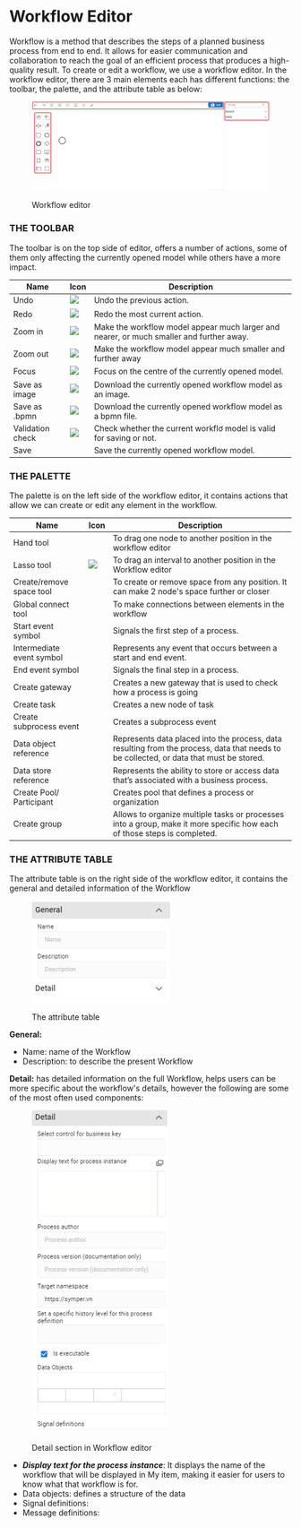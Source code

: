 # Workflow Editor

Workflow is a method that describes the steps of a planned business process from end to end. It allows for easier communication and collaboration to reach the goal of an efficient process that produces a high-quality result. To create or edit a workflow, we use a workflow editor. In the workflow editor, there are 3 main elements each has different functions: the toolbar, the palette, and the attribute table as below:

<figure><img src="../../.gitbook/assets/image (30) (1).png" alt=""><figcaption><p>Workflow editor</p></figcaption></figure>

### **THE** TOOLBAR

The toolbar is on the top side of editor, offers a number of actions, some of them only affecting the currently opened model while others have a more impact.

| **Name**         | Icon                                                                                                                                                                                                              | Description                                                                              |
| ---------------- | ----------------------------------------------------------------------------------------------------------------------------------------------------------------------------------------------------------------- | ---------------------------------------------------------------------------------------- |
| Undo             | ![](https://lh4.googleusercontent.com/hLrhk7oTx9ZX8F9mcHmn83SKfnr0etuVyEUHZ2if9YCqKWQSAMyqK\_wjjKiQR6c3PVPVE8qrZiMQGPccwISPLwMFrMHoDw7opZMANvrPG0qpFlw6AtITj4-bLZGaa4VRR4YqfYRY=s0)                               | Undo the previous action.                                                                |
| Redo             | ![](https://lh3.googleusercontent.com/iMfsUtGABm2DP4OBwhiPobHYu0GK1bLh5r3efZkkA6StausfSQfD3xI1cJ-JEWU4AbEVley-8hqiZ93Pll3U9NKg\_G29TiDoXay9I7CyYpDYJ4p1rCjKBWwCptB1gf5TrpM40rsl=s0)                               | Redo the most current action.                                                            |
| Zoom in          | ![](https://lh5.googleusercontent.com/\_XvY1W\_deS3U01uekFg6RY8sa4T4w5ipyqTMY8WpqxpqF6WXGbI4H2vLTFdfhooMwiD2rAdOEGmAvtC2Fj7QRitzoAztgqYOgvz\_JIOfl7OC2\_y8Fm8mMZugwURJNLUIf-s7AANQ=s0)                            | Make the workflow model appear much larger and nearer, or much smaller and further away. |
| Zoom out         | ![](https://lh6.googleusercontent.com/ImQ\_7RWuXlZ11NFtRb0Y2O5MFlSSn\_frI1NOlsad4C5dmhDv2o82R6O2ZA2eS\_4z4pVeb8uZe0eZvHs0OXQGDIkiUBzkQRHT5bxBwWT3Zt8g16FulEOnoaCjVJIYxaURRxHroT7S=s0)                             | Make the workflow model appear much smaller and further away                             |
| Focus            | ![](https://lh5.googleusercontent.com/K\_wCgjKJjs6\_HzY6L9nBbDwnOP7AbdOFZeLjgWsJIKwkVZU4nwJ6ZedSXBNZ0Jh9I5uLUuwqd9l6waqkPAdsiupx\_K2U8lMUwhyh2IQkPBVmAGjLhylKFyCRV\_HtfwYHqQDYOp0z=s0)                            | Focus on the centre of the currently opened model.                                       |
| Save as image    | ![](https://lh6.googleusercontent.com/BJ31AotcfyZfgXvTkgWW7X11JPDN4-aQSPR9D8F91nqZIREqCUTJNTlCqT-kLWwAZcp8XKMs-bhOo3tYoxjFSHqnja8wAn6flu-IQF7-QCAuJcjpgK-wRiKtbZXJizzsUvqqcy6B=s0)                                | Download the currently opened workflow model as an image.                                |
| Save as .bpmn    | ![](https://lh4.googleusercontent.com/KDyXtxTabhHcM334qw-4IRbpOyVXFwSbU1Nd0m6v2rUEFlQvwohKrUKDi86YMBuy-arYoCB9VfFi0MlUAyhBSkYYnPFlGbmCd3YdZgIbhoNb35rnYqUHAcKeJFNJBkR-SPn6U77K=s0)                                | Download the currently opened workflow model as a bpmn file.                             |
| Validation check | ![](https://lh5.googleusercontent.com/QEVIMWBiXZGsmzohvuqbTjb0BnmK1DkDWIkE\_7OLC7WzglD8UBXwRTmzGwNHixPaBMEV9mQ-\_BUogROwwe9zhmYVMCNZpATR9tL6-Kmf3K4Ot1wbKUjtdZc55EtfYBc3cDCVb8X4=s0)                              | Check whether the current workflơ model is valid for saving or not.                      |
| Save             | <img src="https://lh3.googleusercontent.com/sSUPB11tJ8ptl-28UefsGqa6DpIh3hvoPvH5QLVGD7IcSBiGHGck7XQX7kaId45R_U3rAVaoXONCT7rfWXhtYJa6MJ_SmTRnyZV0cFbRnLq4VohGi7Kr3RI7myu_VQjD0sDagJBf=s0" alt="" data-size="line"> | Save the currently opened workflow model.                                                |

### **THE PALETTE**

The palette is on the left side of the workflow editor, it contains actions that allow we can create or edit any element in the workflow.

| **Name**                  | Icon                                                                         | Description                                                                                                                             |
| ------------------------- | ---------------------------------------------------------------------------- | --------------------------------------------------------------------------------------------------------------------------------------- |
| Hand tool                 | <img src="../.gitbook/assets/image%20(155).png" alt="" data-size="original"> | To drag one node to another position in the workflow editor                                                                             |
| Lasso tool                | ![](../.gitbook/assets/image%20\(120\).png)                                  | To drag an interval to another position in the Workflow editor                                                                          |
| Create/remove space tool  | <img src="../.gitbook/assets/image%20(152).png" alt="" data-size="original"> | To create or remove space from any position. It can make 2 node's space further or closer                                               |
| Global connect tool       | <img src="../.gitbook/assets/image%20(161).png" alt="" data-size="original"> | To make connections between elements in the workflow                                                                                    |
| Start event symbol        | <img src="../.gitbook/assets/image%20(88).png" alt="" data-size="original">  | Signals the first step of a process.                                                                                                    |
| Intermediate event symbol | <img src="../.gitbook/assets/image%20(217).png" alt="" data-size="original"> | Represents any event that occurs between a start and end event.                                                                         |
| End event symbol          | <img src="../.gitbook/assets/image%20(162).png" alt="" data-size="original"> | Signals the final step in a process.                                                                                                    |
| Create gateway            | <img src="../.gitbook/assets/image%20(58).png" alt="" data-size="original">  | Creates a new gateway that is used to check how a process is going                                                                      |
| Create task               | <img src="../.gitbook/assets/image%20(246).png" alt="" data-size="original"> | Creates a new node of task                                                                                                              |
| Create subprocess event   | <img src="../.gitbook/assets/image%20(224).png" alt="" data-size="original"> | Creates a subprocess event                                                                                                              |
| Data object reference     | <img src="../.gitbook/assets/image%20(109).png" alt="" data-size="original"> | Represents data placed into the process, data resulting from the process, data that needs to be collected, or data that must be stored. |
| Data store reference      | <img src="../.gitbook/assets/image%20(77).png" alt="" data-size="original">  | Represents the ability to store or access data that’s associated with a business process.                                               |
| Create Pool/ Participant  | <img src="../.gitbook/assets/image%20(128).png" alt="" data-size="original"> | Creates pool that defines a process or organization                                                                                     |
| Create group              | <img src="../.gitbook/assets/image%20(2).png" alt="" data-size="original">   | Allows to organize multiple tasks or processes into a group, make it more specific how each of those steps is completed.                |

### **THE ATTRIBUTE TABLE**

The attribute table is on the right side of the workflow editor, it contains the general and detailed information of the Workflow

<figure><img src="../../.gitbook/assets/image (2) (1) (2).png" alt=""><figcaption><p>The attribute table</p></figcaption></figure>

**General:**

* Name: name of the Workflow
* Description: to describe the present Workflow

**Detail:** has detailed information on the full Workflow, helps users can be more specific about the workflow's details, however the following are some of the most often used components:

<figure><img src="../../.gitbook/assets/image (6) (1).png" alt=""><figcaption><p>Detail section in Workflow editor</p></figcaption></figure>

* _**Display text for the process instance**_: It displays the name of the workflow that will be displayed in My item, making it easier for users to know what that workflow is for.
* Data objects: defines a structure of the data
* Signal definitions:
* Message definitions:
